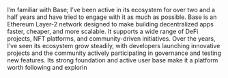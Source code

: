 I’m familiar with Base; I’ve been active in its ecosystem for over two and a half years and have tried to engage with it as much as possible. Base is an Ethereum Layer-2 network designed to make building decentralized apps faster, cheaper, and more scalable. It supports a wide range of DeFi projects, NFT platforms, and community-driven initiatives. Over the years, I’ve seen its ecosystem grow steadily, with developers launching innovative projects and the community actively participating in governance and testing new features. Its strong foundation and active user base make it a platform worth following and explorin
